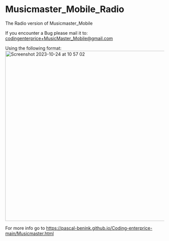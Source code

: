 # Musicmaster_Mobile_Radio
The Radio version of Musicmaster_Mobile

If you encounter a Bug please mail it to: codingenterprice+MusicMaster_Mobile@gmail.com

Using the following format:\
<img width="540" alt="Screenshot 2023-10-24 at 10 57 02" src="https://github.com/Pascal-Benink/Musicmaster_Mobile_Radio/assets/112872169/71a8462c-b844-4c84-be0a-8aee608201c3">

For more info go to https://pascal-benink.github.io/Coding-enterprice-main/Musicmaster.html

